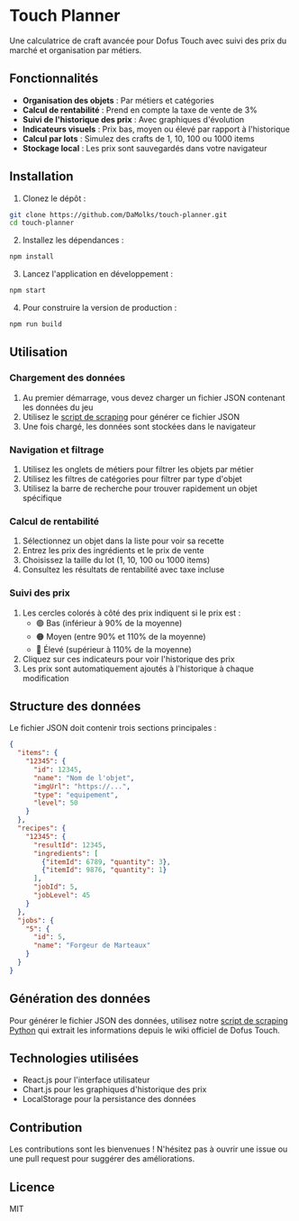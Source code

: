 # Touch Planner

Une calculatrice de craft avancée pour Dofus Touch avec suivi des prix du marché et organisation par métiers.

## Fonctionnalités

- **Organisation des objets** : Par métiers et catégories
- **Calcul de rentabilité** : Prend en compte la taxe de vente de 3%
- **Suivi de l'historique des prix** : Avec graphiques d'évolution
- **Indicateurs visuels** : Prix bas, moyen ou élevé par rapport à l'historique
- **Calcul par lots** : Simulez des crafts de 1, 10, 100 ou 1000 items
- **Stockage local** : Les prix sont sauvegardés dans votre navigateur

## Installation

1. Clonez le dépôt :
```bash
git clone https://github.com/DaMolks/touch-planner.git
cd touch-planner
```

2. Installez les dépendances :
```bash
npm install
```

3. Lancez l'application en développement :
```bash
npm start
```

4. Pour construire la version de production :
```bash
npm run build
```

## Utilisation

### Chargement des données

1. Au premier démarrage, vous devez charger un fichier JSON contenant les données du jeu
2. Utilisez le [script de scraping](https://github.com/DaMolks/dofus-touch-scraper) pour générer ce fichier JSON
3. Une fois chargé, les données sont stockées dans le navigateur

### Navigation et filtrage

1. Utilisez les onglets de métiers pour filtrer les objets par métier
2. Utilisez les filtres de catégories pour filtrer par type d'objet
3. Utilisez la barre de recherche pour trouver rapidement un objet spécifique

### Calcul de rentabilité

1. Sélectionnez un objet dans la liste pour voir sa recette
2. Entrez les prix des ingrédients et le prix de vente
3. Choisissez la taille du lot (1, 10, 100 ou 1000 items)
4. Consultez les résultats de rentabilité avec taxe incluse

### Suivi des prix

1. Les cercles colorés à côté des prix indiquent si le prix est :
   - 🟢 Bas (inférieur à 90% de la moyenne)
   - 🟠 Moyen (entre 90% et 110% de la moyenne)
   - 🔴 Élevé (supérieur à 110% de la moyenne)
2. Cliquez sur ces indicateurs pour voir l'historique des prix
3. Les prix sont automatiquement ajoutés à l'historique à chaque modification

## Structure des données

Le fichier JSON doit contenir trois sections principales :

```json
{
  "items": {
    "12345": {
      "id": 12345,
      "name": "Nom de l'objet",
      "imgUrl": "https://...",
      "type": "equipement",
      "level": 50
    }
  },
  "recipes": {
    "12345": {
      "resultId": 12345,
      "ingredients": [
        {"itemId": 6789, "quantity": 3},
        {"itemId": 9876, "quantity": 1}
      ],
      "jobId": 5,
      "jobLevel": 45
    }
  },
  "jobs": {
    "5": {
      "id": 5,
      "name": "Forgeur de Marteaux"
    }
  }
}
```

## Génération des données

Pour générer le fichier JSON des données, utilisez notre [script de scraping Python](https://github.com/DaMolks/dofus-touch-scraper) qui extrait les informations depuis le wiki officiel de Dofus Touch.

## Technologies utilisées

- React.js pour l'interface utilisateur
- Chart.js pour les graphiques d'historique des prix
- LocalStorage pour la persistance des données

## Contribution

Les contributions sont les bienvenues ! N'hésitez pas à ouvrir une issue ou une pull request pour suggérer des améliorations.

## Licence

MIT
